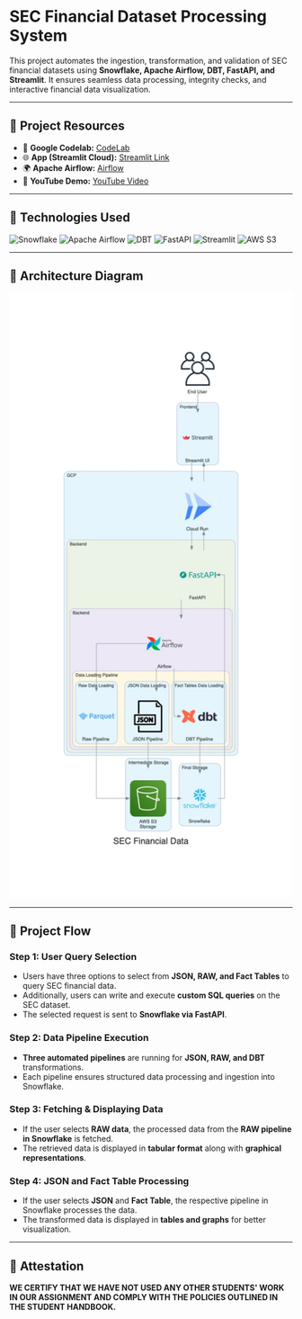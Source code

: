 # **SEC Financial Dataset Processing System**
This project automates the ingestion, transformation, and validation of SEC financial datasets using **Snowflake, Apache Airflow, DBT, FastAPI, and Streamlit**. It ensures seamless data processing, integrity checks, and interactive financial data visualization.

---
## **📌 Project Resources**
- 📘 **Google Codelab:** [CodeLab](https://codelabs-preview.appspot.com/?file_id=1mBO6xQxSLutdNoxKHmQyAxqUgg8YdiZU9MckpMwRXxM#6)
- 🌐 **App (Streamlit Cloud):** [Streamlit Link](https://dynaledger-ixvkclqgn7gofx9bzf6erk.streamlit.app/)
- 🌍 **Apache Airflow:** [Airflow](http://34.145.156.207:8080)
- 🎥 **YouTube Demo:** [YouTube Video](https://www.youtube.com/watch?v=yLH9niH0hO4)

---

## **📌 Technologies Used**
![Snowflake](https://img.shields.io/badge/-Snowflake-56CCF2?style=for-the-badge&logo=snowflake&logoColor=white)
![Apache Airflow](https://img.shields.io/badge/-Apache_Airflow-017CEE?style=for-the-badge&logo=apache-airflow&logoColor=white)
![DBT](https://img.shields.io/badge/-DBT-FE6829?style=for-the-badge&logo=dbt&logoColor=white)
![FastAPI](https://img.shields.io/badge/-FastAPI-009688?style=for-the-badge&logo=fastapi&logoColor=white)
![Streamlit](https://img.shields.io/badge/-Streamlit-FF4B4B?style=for-the-badge&logo=streamlit&logoColor=white)
![AWS S3](https://img.shields.io/badge/-AWS_S3-569A31?style=for-the-badge&logo=amazon-s3&logoColor=white)

---

## **📌 Architecture Diagram**
<p align="center">
  <img src="https://github.com/Damg7245-BigDataIntelligence/DynaLedger/blob/main/architecture-diagram/architecture_diagram.jpg" 
       alt="Architecture Diagram" width="600">
</p>

---

## **📌 Project Flow**

### **Step 1: User Query Selection**
- Users have three options to select from **JSON, RAW, and Fact Tables** to query SEC financial data.
- Additionally, users can write and execute **custom SQL queries** on the SEC dataset.
- The selected request is sent to **Snowflake via FastAPI**.

### **Step 2: Data Pipeline Execution**
- **Three automated pipelines** are running for **JSON, RAW, and DBT** transformations.
- Each pipeline ensures structured data processing and ingestion into Snowflake.

### **Step 3: Fetching & Displaying Data**
- If the user selects **RAW data**, the processed data from the **RAW pipeline in Snowflake** is fetched.
- The retrieved data is displayed in **tabular format** along with **graphical representations**.

### **Step 4: JSON and Fact Table Processing**
- If the user selects **JSON** and **Fact Table**, the respective pipeline in Snowflake processes the data.
- The transformed data is displayed in **tables and graphs** for better visualization.

---

## **📌 Attestation**
**WE CERTIFY THAT WE HAVE NOT USED ANY OTHER STUDENTS' WORK IN OUR ASSIGNMENT AND COMPLY WITH THE POLICIES OUTLINED IN THE STUDENT HANDBOOK.**
